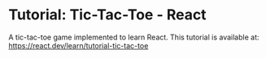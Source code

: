 # Tutorial: Tic-Tac-Toe - React

A tic-tac-toe game implemented to learn React. This tutorial is available at: https://react.dev/learn/tutorial-tic-tac-toe
